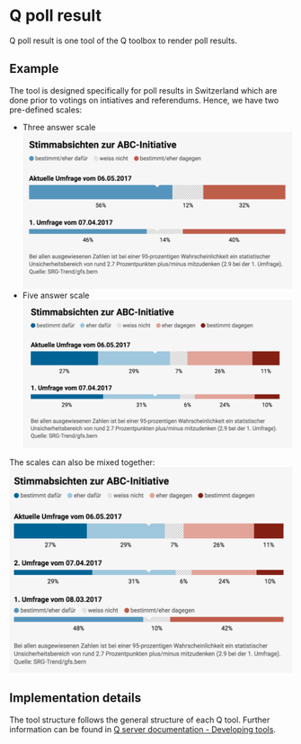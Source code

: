 # Q poll result

Q poll result is one tool of the Q toolbox to render poll results.

## Example
The tool is designed specifically for poll results in Switzerland which are done prior to votings on intiatives and referendums. Hence, we have two pre-defined scales: 
- Three answer scale
![Poll result with three answer scale](http://github.com/nzzdev/Q-poll-result/blob/master/readme-images/three-answer-poll.png)
- Five answer scale
![Poll result with five answer scale](http://github.com/nzzdev/Q-poll-result/blob/master/readme-images/five-answer-poll.png)

The scales can also be mixed together: 
![Poll result with mixed answer scales](http://github.com/nzzdev/Q-poll-result/blob/master/readme-images/mixed-scale-poll.png)


## Implementation details
The tool structure follows the general structure of each Q tool. Further information can be found in [Q server documentation - Developing tools](https://nzzdev.github.io/Q-server/developing-tools.html).

